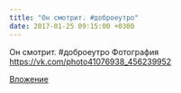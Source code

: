 ```yaml
---
title: "Он смотрит. #доброеутро"
date: 2017-01-25 09:15:00 +0300
---
```


Он смотрит. #доброеутро
Фотография
https://vk.com/photo41076938_456239952

[Вложение](https://vk.com/photo41076938_456239952)
